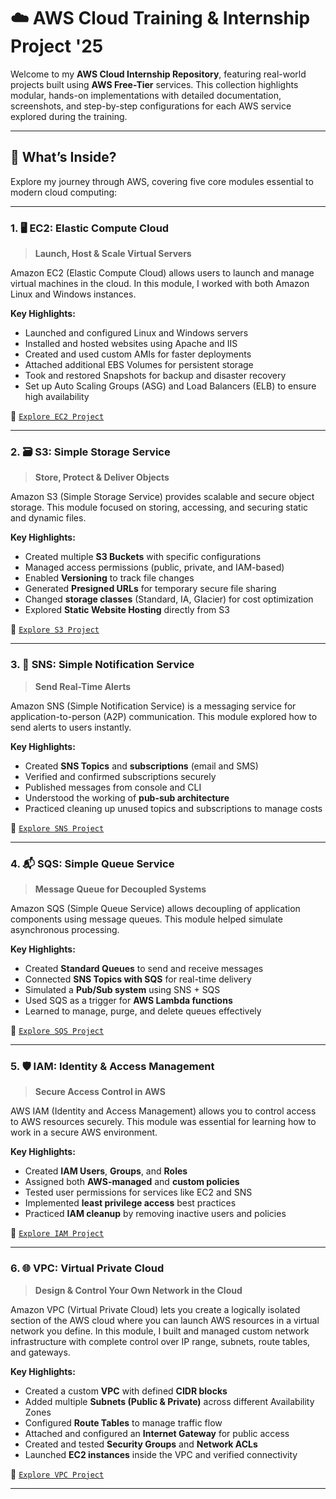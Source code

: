 # ☁️ AWS Cloud Training & Internship Project '25

Welcome to my **AWS Cloud Internship Repository**, featuring real-world projects built using **AWS Free-Tier** services. This collection highlights modular, hands-on implementations with detailed documentation, screenshots, and step-by-step configurations for each AWS service explored during the training.

---

## 🚀 What’s Inside?

Explore my journey through AWS, covering five core modules essential to modern cloud computing:

---

### 1. 🖥️ EC2: Elastic Compute Cloud
> **Launch, Host & Scale Virtual Servers**

Amazon EC2 (Elastic Compute Cloud) allows users to launch and manage virtual machines in the cloud. In this module, I worked with both Amazon Linux and Windows instances.

**Key Highlights:**
- Launched and configured Linux and Windows servers
- Installed and hosted websites using Apache and IIS
- Created and used custom AMIs for faster deployments
- Attached additional EBS Volumes for persistent storage
- Took and restored Snapshots for backup and disaster recovery
- Set up Auto Scaling Groups (ASG) and Load Balancers (ELB) to ensure high availability

🔗 [`Explore EC2 Project`](./Elastic%20Compute%20Cloud%20(EC2).pdf)

---

### 2. 🗃️ S3: Simple Storage Service
> **Store, Protect & Deliver Objects**

Amazon S3 (Simple Storage Service) provides scalable and secure object storage. This module focused on storing, accessing, and securing static and dynamic files.

**Key Highlights:**
- Created multiple **S3 Buckets** with specific configurations
- Managed access permissions (public, private, and IAM-based)
- Enabled **Versioning** to track file changes
- Generated **Presigned URLs** for temporary secure file sharing
- Changed **storage classes** (Standard, IA, Glacier) for cost optimization
- Explored **Static Website Hosting** directly from S3

🔗 [`Explore S3 Project`](./Simple%20Storage%20Service%20(S3).pdf)

---

### 3. 📢 SNS: Simple Notification Service
> **Send Real-Time Alerts**

Amazon SNS (Simple Notification Service) is a messaging service for application-to-person (A2P) communication. This module explored how to send alerts to users instantly.

**Key Highlights:**
- Created **SNS Topics** and **subscriptions** (email and SMS)
- Verified and confirmed subscriptions securely
- Published messages from console and CLI
- Understood the working of **pub-sub architecture**
- Practiced cleaning up unused topics and subscriptions to manage costs

🔗 [`Explore SNS Project`](./Simple%20Notification%20Service%20(SNS).pdf)

---

### 4. 📬 SQS: Simple Queue Service
> **Message Queue for Decoupled Systems**

Amazon SQS (Simple Queue Service) allows decoupling of application components using message queues. This module helped simulate asynchronous processing.

**Key Highlights:**
- Created **Standard Queues** to send and receive messages
- Connected **SNS Topics with SQS** for real-time delivery
- Simulated a **Pub/Sub system** using SNS + SQS
- Used SQS as a trigger for **AWS Lambda functions**
- Learned to manage, purge, and delete queues effectively

🔗 [`Explore SQS Project`](./Simple%20Queue%20Service%20(SQS).pdf)

---

### 5. 🛡️ IAM: Identity & Access Management
> **Secure Access Control in AWS**

AWS IAM (Identity and Access Management) allows you to control access to AWS resources securely. This module was essential for learning how to work in a secure AWS environment.

**Key Highlights:**
- Created **IAM Users**, **Groups**, and **Roles**
- Assigned both **AWS-managed** and **custom policies**
- Tested user permissions for services like EC2 and SNS
- Implemented **least privilege access** best practices
- Practiced **IAM cleanup** by removing inactive users and policies

🔗 [`Explore IAM Project`](./Identity%20and%20Access%20Management%20(IAM).pdf)

---

### 6. 🌐 VPC: Virtual Private Cloud
> **Design & Control Your Own Network in the Cloud**

Amazon VPC (Virtual Private Cloud) lets you create a logically isolated section of the AWS cloud where you can launch AWS resources in a virtual network you define. In this module, I built and managed custom network infrastructure with complete control over IP range, subnets, route tables, and gateways.

**Key Highlights:**
- Created a custom **VPC** with defined **CIDR blocks**
- Added multiple **Subnets (Public & Private)** across different Availability Zones
- Configured **Route Tables** to manage traffic flow
- Attached and configured an **Internet Gateway** for public access
- Created and tested **Security Groups** and **Network ACLs**
- Launched **EC2 instances** inside the VPC and verified connectivity  

🔗 [`Explore VPC Project`](./Virtual%20Private%20Cloud%20(VPC).pdf)

---
